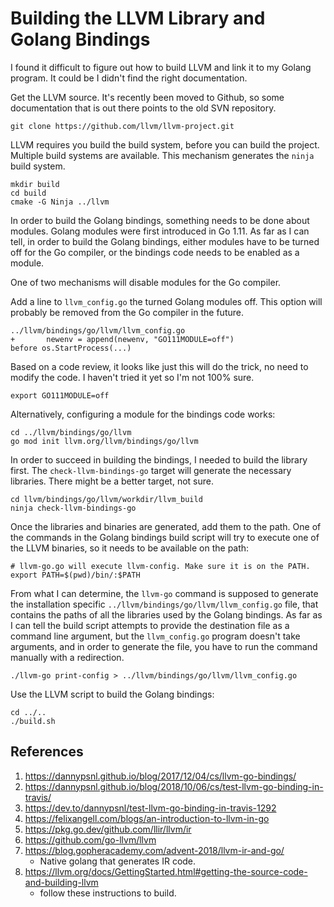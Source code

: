 # Building the LLVM Library and Golang Bindings

I found it difficult to figure out how to build LLVM and link it to my Golang
program. It could be I didn't find the right documentation.

Get the LLVM source. It's recently been moved to Github, so some documentation
that is out there points to the old SVN repository.

```
git clone https://github.com/llvm/llvm-project.git
```

LLVM requires you build the build system, before you can build the project.
Multiple build systems are available. This mechanism generates the `ninja`
build system.

```
mkdir build
cd build
cmake -G Ninja ../llvm
```

In order to build the Golang bindings, something needs to be done about
modules. Golang modules were first introduced in Go 1.11. As far as I can tell,
in order to build the Golang bindings, either modules have to be turned off for
the Go compiler, or the bindings code needs to be enabled as a module.

One of two mechanisms will disable modules for the Go compiler.

Add a line to `llvm_config.go` the turned Golang modules off. This option will
probably be removed from the Go compiler in the future.

```
../llvm/bindings/go/llvm/llvm_config.go
+       newenv = append(newenv, "GO111MODULE=off")
before os.StartProcess(...)
```

Based on a code review, it looks like just this will do the trick, no need to
modify the code. I haven't tried it yet so I'm not 100% sure.

```
export GO111MODULE=off
```

Alternatively, configuring a module for the bindings code works:

```
cd ../llvm/bindings/go/llvm
go mod init llvm.org/llvm/bindings/go/llvm
```

In order to succeed in building the bindings, I needed to build the library
first. The `check-llvm-bindings-go` target will generate the necessary
libraries. There might be a better target, not sure.

```
cd llvm/bindings/go/llvm/workdir/llvm_build
ninja check-llvm-bindings-go
```

Once the libraries and binaries are generated, add them to the path. One of the
commands in the Golang bindings build script will try to execute one of the
LLVM binaries, so it needs to be available on the path:

```
# llvm-go.go will execute llvm-config. Make sure it is on the PATH.
export PATH=$(pwd)/bin/:$PATH
```

From what I can determine, the `llvm-go` command is supposed to generate the
installation specific `../llvm/bindings/go/llvm/llvm_config.go` file, that
contains the paths of all the libraries used by the Golang bindings. As far as
I can tell the build script attempts to provide the destination file as a
command line argument, but the `llvm_config.go` program doesn't take arguments,
and in order to generate the file, you have to run the command manually with a
redirection.

```
./llvm-go print-config > ../llvm/bindings/go/llvm/llvm_config.go
```

Use the LLVM script to build the Golang bindings:

```
cd ../..
./build.sh
```

## References

1.   https://dannypsnl.github.io/blog/2017/12/04/cs/llvm-go-bindings/
1.   https://dannypsnl.github.io/blog/2018/10/06/cs/test-llvm-go-binding-in-travis/
1.   https://dev.to/dannypsnl/test-llvm-go-binding-in-travis-1292
1.   https://felixangell.com/blogs/an-introduction-to-llvm-in-go
1.   https://pkg.go.dev/github.com/llir/llvm/ir
1.   https://github.com/go-llvm/llvm
1.   https://blog.gopheracademy.com/advent-2018/llvm-ir-and-go/
     - Native golang that generates IR code.
1.   https://llvm.org/docs/GettingStarted.html#getting-the-source-code-and-building-llvm
     - follow these instructions to build.
